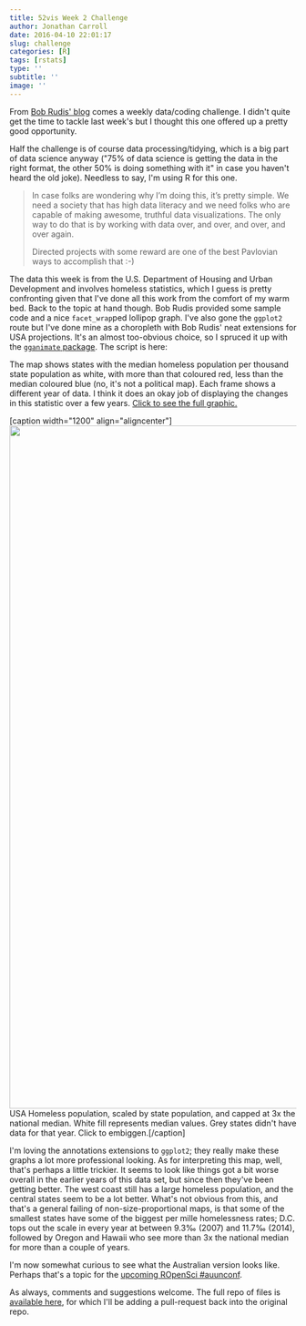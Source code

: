 ```yaml
---
title: 52vis Week 2 Challenge
author: Jonathan Carroll
date: 2016-04-10 22:01:17
slug: challenge
categories: [R]
tags: [rstats]
type: ''
subtitle: ''
image: ''
---
```

From <a href="https://rud.is/b/2016/04/06/52vis-week-2-2016-week-14-honing-in-on-the-homeless/" target="_blank">Bob Rudis' blog</a> comes a weekly data/coding challenge. I didn't quite get the time to tackle last week's but I thought this one offered up a pretty good opportunity.

<!--more-->

Half the challenge is of course data processing/tidying, which is a big part of data science anyway ("75% of data science is getting the data in the right format, the other 50% is doing something with it" in case you haven't heard the old joke). Needless to say, I'm using R for this one.

<blockquote>
In case folks are wondering why I’m doing this, it’s pretty simple. We need a society that has high data literacy and we need folks who are capable of making awesome, truthful data visualizations. The only way to do that is by working with data over, and over, and over, and over again.

Directed projects with some reward are one of the best Pavlovian ways to accomplish that :-)
</blockquote>

The data this week is from the U.S. Department of Housing and Urban Development and involves homeless statistics, which I guess is pretty confronting given that I've done all this work from the comfort of my warm bed. Back to the topic at hand though. Bob Rudis provided some sample code and a nice <code>facet_wrap</code>ped lollipop graph. I've also gone the <code>ggplot2</code> route but I've done mine as a choropleth with Bob Rudis' neat extensions for USA projections. It's an almost too-obvious choice, so I spruced it up with the <a href="https://github.com/dgrtwo/gganimate" target="_blank"><code>gganimate</code> package</a>. The script is here:

<script src="https://gist.github.com/jonocarroll/6e158719d6d672027b267002a07735dd.js"></script>

The map shows states with the median homeless population per thousand state population as white, with more than that coloured red, less than the median coloured blue (no, it's not a political map). Each frame shows a different year of data. I think it does an okay job of displaying the changes in this statistic over a few years. <a href="https://raw.githubusercontent.com/jonocarroll/2016-14/master/jonocarroll/HomelessPopulation.gif" target="_blank">Click to see the full graphic.</a>

[caption width="1200" align="aligncenter"]<a href="https://raw.githubusercontent.com/jonocarroll/2016-14/master/jonocarroll/HomelessPopulation.gif"><img src="https://raw.githubusercontent.com/jonocarroll/2016-14/master/jonocarroll/HomelessPopulation_optim.gif" width="1600" height="1200" class /></a> USA Homeless population, scaled by state population, and capped at 3x the national median. White fill represents median values. Grey states didn't have data for that year. Click to embiggen.[/caption]

I'm loving the annotations extensions to <code>ggplot2</code>; they really make these graphs a lot more professional looking. As for interpreting this map, well, that's perhaps a little trickier. It seems to look like things got a bit worse overall in the earlier years of this data set, but since then they've been getting better. The west coast still has a large homeless population, and the central states seem to be a lot better. What's not obvious from this, and that's a general failing of non-size-proportional maps, is that some of the smallest states have some of the biggest per mille homelessness rates; D.C. tops out the scale in every year at between 9.3&permil; (2007) and 11.7&permil; (2014), followed by Oregon and Hawaii who see more than 3x the national median for more than a couple of years.

I'm now somewhat curious to see what the Australian version looks like. Perhaps that's a topic for the <a href="https://github.com/ropensci/auunconf" target="_blank">upcoming ROpenSci #auunconf</a>.

As always, comments and suggestions welcome. The full repo of files is <a href="https://github.com/jonocarroll/2016-14/tree/master/jonocarroll" target="_blank">available here</a>, for which I'll be adding a pull-request back into the original repo.
